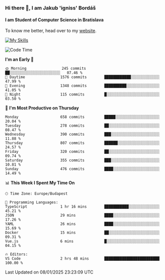 ### Hi there 👋, I am Jakub 'igniss' Bordáš

#### I am Student of Computer Science in Bratislava
To know me better, head over to my [website](https://bordas.sk).

[![My Skills](https://skillicons.dev/icons?i=js,html,css,figma,svelte,java,kotlin,python,postgresql,typescript,nest,nodejs)](https://bordas.sk)


<!--START_SECTION:waka-->
![Code Time](http://img.shields.io/badge/Code%20Time-1%2C616%20hrs%2020%20mins-blue)

**I'm an Early 🐤** 

```text
🌞 Morning                245 commits         ██░░░░░░░░░░░░░░░░░░░░░░░   07.46 % 
🌆 Daytime                1576 commits        ████████████░░░░░░░░░░░░░   47.99 % 
🌃 Evening                1348 commits        ██████████░░░░░░░░░░░░░░░   41.05 % 
🌙 Night                  115 commits         █░░░░░░░░░░░░░░░░░░░░░░░░   03.50 % 
```
📅 **I'm Most Productive on Thursday** 

```text
Monday                   658 commits         █████░░░░░░░░░░░░░░░░░░░░   20.04 % 
Tuesday                  278 commits         ██░░░░░░░░░░░░░░░░░░░░░░░   08.47 % 
Wednesday                390 commits         ███░░░░░░░░░░░░░░░░░░░░░░   11.88 % 
Thursday                 807 commits         ██████░░░░░░░░░░░░░░░░░░░   24.57 % 
Friday                   320 commits         ██░░░░░░░░░░░░░░░░░░░░░░░   09.74 % 
Saturday                 355 commits         ███░░░░░░░░░░░░░░░░░░░░░░   10.81 % 
Sunday                   476 commits         ████░░░░░░░░░░░░░░░░░░░░░   14.49 % 
```


📊 **This Week I Spent My Time On** 

```text
🕑︎ Time Zone: Europe/Budapest

💬 Programming Languages: 
TypeScript               1 hr 16 mins        ███████████░░░░░░░░░░░░░░   45.21 % 
JSON                     29 mins             ████░░░░░░░░░░░░░░░░░░░░░   17.26 % 
YAML                     26 mins             ████░░░░░░░░░░░░░░░░░░░░░   15.69 % 
Docker                   15 mins             ██░░░░░░░░░░░░░░░░░░░░░░░   09.31 % 
Vue.js                   6 mins              █░░░░░░░░░░░░░░░░░░░░░░░░   04.15 % 

🔥 Editors: 
VS Code                  2 hrs 48 mins       █████████████████████████   100.00 % 
```


 Last Updated on 08/01/2025 23:23:09 UTC
<!--END_SECTION:waka-->
